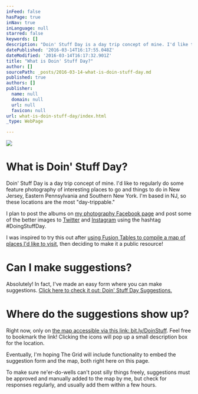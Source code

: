 ```yaml
---
inFeed: false
hasPage: true
inNav: true
inLanguage: null
starred: false
keywords: []
description: "Doin' Stuff Day is a day trip concept of mine. I'd like to regularly do some feature photography of interesting places to go and things to do in New Jersey, Eastern Pennsylvania and Southern New York. I'm based in NJ, so these locations are the most \"day-trippable.\""
datePublished: '2016-03-14T16:17:55.048Z'
dateModified: '2016-03-14T16:17:32.901Z'
title: "What is Doin' Stuff Day?"
author: []
sourcePath: _posts/2016-03-14-what-is-doin-stuff-day.md
published: true
authors: []
publisher:
  name: null
  domain: null
  url: null
  favicon: null
url: what-is-doin-stuff-day/index.html
_type: WebPage

---
```

![](https://the-grid-user-content.s3-us-west-2.amazonaws.com/443fac77-7395-4bec-b76f-4e2fda7c65d4.jpg)

# What is Doin' Stuff Day?

Doin' Stuff Day is a day trip concept of mine. I'd like to regularly do some feature photography of interesting places to go and things to do in New Jersey, Eastern Pennsylvania and Southern New York. I'm based in NJ, so these locations are the most "day-trippable."

I plan to post the albums on [my photography Facebook page][0] and post some of the better images to [Twitter][1] and [Instagram][2] using the hashtag \#DoingStuffDay.

I was inspired to try this out after [using Fusion Tables to compile a map of places I'd like to visit][3], then deciding to make it a public resource!

# Can I make suggestions?

Absolutely! In fact, I've made an easy form where you can make suggestions. [Click here to check it out: Doin' Stuff Day Suggestions.][4]

# Where do the suggestions show up?

Right now, only on [the map accessible via this link: bit.ly/DoinStuff][3]. Feel free to bookmark the link! Clicking the icons will pop up a small description box for the location.

Eventually, I'm hoping The Grid will include functionality to embed the suggestion form and the map, both right here on this page. 

To make sure ne'er-do-wells can't post silly things freely, suggestions must be approved and manually added to the map by me, but check for responses regularly, and usually add them within a few hours.

[0]: https://www.facebook.com/AlexCPhotos/
[1]: https://twitter.com/Al3xCole
[2]: https://www.instagram.com/al3xcole/
[3]: bit.ly/DoinStuff
[4]: http://goo.gl/forms/Hb4aJwegFm